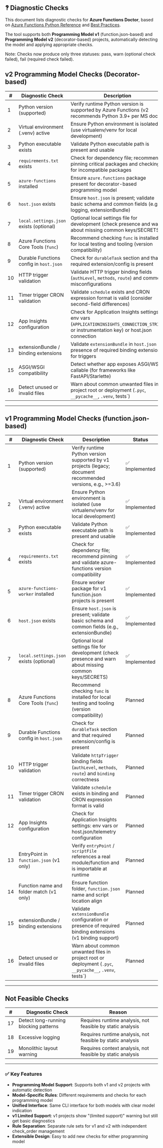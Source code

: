 ## 🙺 Diagnostic Checks

This document lists diagnostic checks for **Azure Functions Doctor**, based on [Azure Functions Python Reference](https://learn.microsoft.com/en-us/azure/azure-functions/functions-reference-python?tabs=get-started%2Casgi%2Capplication-level&pivots=python-mode-decorators) and [Best Practices](https://learn.microsoft.com/en-us/azure/azure-functions/functions-best-practices?tabs=python).

The tool supports both **Programming Model v1** (function.json-based) and **Programming Model v2** (decorator-based) projects, automatically detecting the model and applying appropriate checks.

Note: Checks now produce only three statuses: pass, warn (optional check failed), fail (required check failed).


## v2 Programming Model Checks (Decorator-based)

| #  | Diagnostic Check                           | Description                                                                                                  | Status         |
| -- | ------------------------------------------ | ------------------------------------------------------------------------------------------------------------ | -------------- |
| 1  | Python version (supported)                 | Verify runtime Python version is supported by Azure Functions (v2 recommends Python 3.9+ per MS docs)       | ✅ Implemented  |
| 2  | Virtual environment (.venv) active         | Ensure Python environment is isolated (use virtualenv/venv for local development)                            | ✅ Implemented  |
| 3  | Python executable exists                   | Validate Python executable path is present and usable                                                       | ✅ Implemented  |
| 4  | `requirements.txt` exists                  | Check for dependency file; recommend pinning critical packages and checking for incompatible packages        | ✅ Implemented  |
| 5  | `azure-functions` installed | Ensure `azure.functions` package present for decorator-based programming model                              | ✅ Implemented  |
| 6  | `host.json` exists                         | Ensure `host.json` is present; validate basic schema and common fields (e.g., logging, extensionBundle)      | ✅ Implemented  |
| 7  | `local.settings.json` exists (optional)    | Optional local settings file for development (check presence and warn about missing common keys/SECRETS)      | ✅ Implemented  |
| 8  | Azure Functions Core Tools (`func`)        | Recommend checking `func` is installed for local testing and tooling (version compatibility)                 | Planned        |
| 9  | Durable Functions config in `host.json`    | Check for `durableTask` section and that required extension/config is present                                | Planned        |
| 10 | HTTP trigger validation                    | Validate HTTP trigger binding fields (`authLevel`, `methods`, `route`) and common misconfigurations         | Planned        |
| 11 | Timer trigger CRON validation              | Validate `schedule` exists and CRON expression format is valid (consider second-field differences)            | Planned        |
| 12 | App Insights configuration                 | Check for Application Insights settings: env vars (`APPLICATIONINSIGHTS_CONNECTION_STRING` or instrumentation key) or host.json connection | Planned        |
| 13 | extensionBundle / binding extensions       | Validate `extensionBundle` in `host.json` or presence of required binding extensions for triggers            | Planned        |
| 15 | ASGI/WSGI compatibility                    | Detect whether app exposes ASGI/WSGI callable (for frameworks like FastAPI/Starlette)                         | Planned        |
| 16 | Detect unused or invalid files             | Warn about common unwanted files in project root or deployment (`.pyc`, `__pycache__`, `.venv`, tests`)      | Planned        |


---

## v1 Programming Model Checks (function.json-based)

| #  | Diagnostic Check                           | Description                                                                                                  | Status         |
| -- | ------------------------------------------ | ------------------------------------------------------------------------------------------------------------ | -------------- |
| 1  | Python version (supported)                 | Verify runtime Python version supported by v1 projects (legacy; document recommended versions, e.g., >=3.6)  | ✅ Implemented  |
| 2  | Virtual environment (.venv) active         | Ensure Python environment is isolated (use virtualenv/venv for local development)                            | ✅ Implemented  |
| 3  | Python executable exists                   | Validate Python executable path is present and usable                                                       | ✅ Implemented  |
| 4  | `requirements.txt` exists                  | Check for dependency file; recommend pinning and validate azure-functions version compatibility              | ✅ Implemented  |
| 5  | `azure-functions-worker` installed         | Ensure worker package for v1 function.json projects is present                                              | ✅ Implemented  |
| 6  | `host.json` exists                         | Ensure `host.json` is present; validate basic schema and common fields (e.g., extensionBundle)                | ✅ Implemented  |
| 7  | `local.settings.json` exists (optional)    | Optional local settings file for development (check presence and warn about missing common keys/SECRETS)      | ✅ Implemented  |
| 8  | Azure Functions Core Tools (`func`)        | Recommend checking `func` is installed for local testing and tooling (version compatibility)                 | Planned        |
| 9  | Durable Functions config in `host.json`    | Check for `durableTask` section and that required extension/config is present                                | Planned        |
| 10 | HTTP trigger validation                    | Validate `httpTrigger` binding fields (`authLevel`, `methods`, `route`) and `binding` correctness            | Planned        |
| 11 | Timer trigger CRON validation              | Validate `schedule` exists in binding and CRON expression format is valid                                    | Planned        |
| 12 | App Insights configuration                 | Check for Application Insights settings: env vars or host.json/telemetry configuration                       | Planned        |
| 13 | EntryPoint in `function.json` (v1 only)    | Verify `entryPoint` / `scriptFile` references a real module/function and is importable at runtime            | Planned        |
| 14 | Function name and folder match (v1 only)   | Ensure function folder, `function.json` name and script location align                                       | Planned        |
| 15 | extensionBundle / binding extensions       | Validate `extensionBundle` configuration or presence of required binding extensions (v1 binding support)    | Planned        |
| 16 | Detect unused or invalid files             | Warn about common unwanted files in project root or deployment (`.pyc`, `__pycache__`, `.venv`, tests`)      | Planned        |

---

## Not Feasible Checks

| #  | Diagnostic Check                           | Reason                                                            |
| -- | ------------------------------------------ | ----------------------------------------------------------------- |
| 17 | Detect long-running blocking patterns      | Requires runtime analysis, not feasible by static analysis        |
| 18 | Excessive logging                          | Requires runtime analysis, not feasible by static analysis        |
| 19 | Monolithic layout warning                  | Requires context analysis, not feasible by static analysis        |

---

### ✅ Key Features

* **Programming Model Support**: Supports both v1 and v2 projects with automatic detection
* **Model-Specific Rules**: Different requirements and checks for each programming model
* **Unified Interface**: Same CLI interface for both models with clear model indication
* **v1 Limited Support**: v1 projects show "(limited support)" warning but still get basic diagnostics
* **Rule Separation**: Separate rule sets for v1 and v2 with independent check_order management
* **Extensible Design**: Easy to add new checks for either programming model
